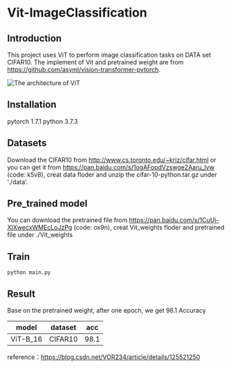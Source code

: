 # Vit-ImageClassification

## Introduction
This project uses ViT to perform image classification tasks on DATA set CIFAR10. The implement of Vit and pretrained weight are from https://github.com/asyml/vision-transformer-pytorch. 

![The architecture of ViT](https://github.com/Kaicheng-Yang0828/Vit-ImageClassification/blob/main/pic/VIT.png)

## Installation
pytorch 1.7.1
python 3.7.3

## Datasets

Download the CIFAR10 from http://www.cs.toronto.edu/~kriz/cifar.html or you can get it from https://pan.baidu.com/s/1ogAFopdVzswge2Aaru_lvw (code: k5v8), creat data floder and unzip the cifar-10-python.tar.gz under './data'. 

## Pre_trained model

You can download the pretrained file from https://pan.baidu.com/s/1CuUj-XIXwecxWMEcLoJzPg (code: ox9n), creat Vit_weights floder and pretrained file under ./Vit_weights 

## Train
```
python main.py 
```
## Result

Base on the pretrained weight, after one epoch, we get 98.1 Accuracy

model  | dataset  | acc
---- | ----- | ------  
ViT-B_16  | CIFAR10 | 98.1 

reference：https://blog.csdn.net/VOR234/article/details/125521250
